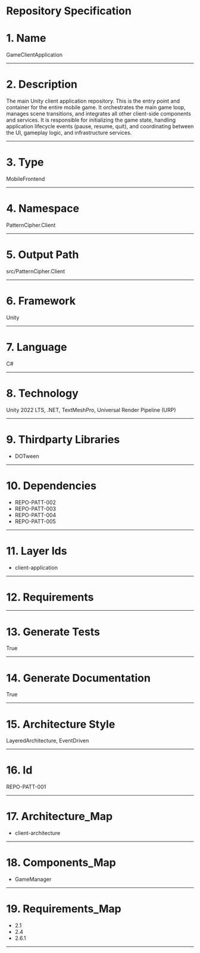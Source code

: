 # Repository Specification

# 1. Name
GameClientApplication


---

# 2. Description
The main Unity client application repository. This is the entry point and container for the entire mobile game. It orchestrates the main game loop, manages scene transitions, and integrates all other client-side components and services. It is responsible for initializing the game state, handling application lifecycle events (pause, resume, quit), and coordinating between the UI, gameplay logic, and infrastructure services.


---

# 3. Type
MobileFrontend


---

# 4. Namespace
PatternCipher.Client


---

# 5. Output Path
src/PatternCipher.Client


---

# 6. Framework
Unity


---

# 7. Language
C#


---

# 8. Technology
Unity 2022 LTS, .NET, TextMeshPro, Universal Render Pipeline (URP)


---

# 9. Thirdparty Libraries

- DOTween


---

# 10. Dependencies

- REPO-PATT-002
- REPO-PATT-003
- REPO-PATT-004
- REPO-PATT-005


---

# 11. Layer Ids

- client-application


---

# 12. Requirements



---

# 13. Generate Tests
True


---

# 14. Generate Documentation
True


---

# 15. Architecture Style
LayeredArchitecture, EventDriven


---

# 16. Id
REPO-PATT-001


---

# 17. Architecture_Map

- client-architecture


---

# 18. Components_Map

- GameManager


---

# 19. Requirements_Map

- 2.1
- 2.4
- 2.6.1


---

